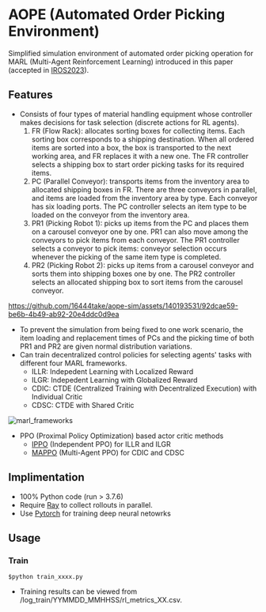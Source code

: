 # AOPE (Automated Order Picking Environment)
Simplified simulation environment of automated order picking operation for MARL (Multi-Agent Reinforcement Learning) introduced in this paper (accepted in [IROS2023](https://ieee-iros.org/)).

## Features
- Consists of four types of material handling equipment whose controller makes decisions for task selection (discrete actions for RL agents).
  1. FR (Flow Rack): allocates sorting boxes for collecting items. Each sorting box corresponds to a shipping destination. When all ordered items are sorted into a box, the box is transported to the next working area, and FR replaces it with a new one. The FR controller selects a shipping box to start order picking tasks for its required items.
  2. PC (Parallel Conveyor): transports items from the inventory area to allocated shipping boxes in FR. There are three conveyors in parallel, and items are loaded from the inventory area by type. Each conveyor has six loading ports. The PC controller selects an item type to be loaded on the conveyor from the inventory area.
  3. PR1 (Picking Robot 1): picks up items from the PC and places them on a carousel conveyor one by one. PR1 can also move among the conveyors to pick items from each conveyor. The PR1 controller selects a conveyor to pick items: conveyor selection occurs whenever the picking of the same item type is completed.
  4. PR2 (Picking Robot 2): picks up items from a carousel conveyor and sorts them into shipping boxes one by one. The PR2 controller selects an allocated shipping box to sort items from the carousel conveyor.

https://github.com/16444take/aope-sim/assets/140193531/92dcae59-be6b-4b49-ab92-20e4ddc0d9ea

- To prevent the simulation from being fixed to one work scenario, the item loading and replacement times of PCs and the picking time of both PR1 and PR2 are given normal distribution variations.
- Can train decentralized control policies for selecting agents' tasks with different four MARL frameworks.
  - ILLR: Indepedent Learning with Localized Reward
  - ILGR: Indepedent Learning with Globalized Reward
  - CDIC: CTDE (Centralized Training with Decentralized Execution) with Individual Critic
  - CDSC: CTDE with Shared Critic

![marl_frameworks](https://github.com/16444take/aope-sim/assets/140193531/63d5b9fd-12e8-4c8d-995a-4750e7c9b006)
  
- PPO (Proximal Policy Optimization) based actor critic methods
  - [IPPO](https://arxiv.org/abs/2011.09533) (Independent PPO) for ILLR and ILGR
  - [MAPPO](https://arxiv.org/abs/2103.01955) (Multi-Agent PPO) for CDIC and CDSC
    
## Implimentation
- 100% Python code (run > 3.7.6)
- Require [Ray](https://docs.ray.io/en/latest/ray-overview/installation.html) to collect rollouts in parallel.
- Use [Pytorch](https://pytorch.org/https://pytorch.org/) for training deep neural netowrks


## Usage
### Train
```
$python train_xxxx.py 
```
- Training results can be viewed from /log_train/YYMMDD_MMHHSS/rl_metrics_XX.csv. 
